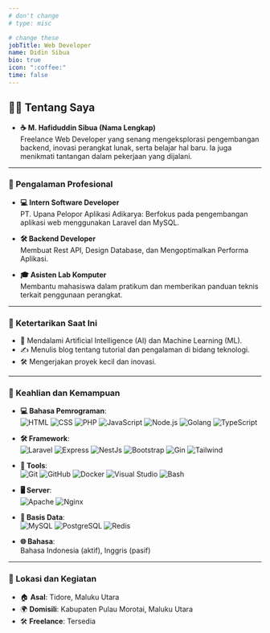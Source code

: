 ```yaml
---
# don't change
# type: misc

# change these
jobTitle: Web Developer
name: Didin Sibua
bio: true
icon: ":coffee:"
time: false
---
```


## 👨‍💻 **Tentang Saya**
- **☕ M. Hafiduddin Sibua (Nama Lengkap)**  
  Freelance Web Developer yang senang mengeksplorasi pengembangan backend, inovasi perangkat lunak, serta belajar hal baru. Ia juga menikmati tantangan dalam pekerjaan yang dijalani.

---

### **💼 Pengalaman Profesional**
- **💻 Intern Software Developer**  
  PT. Upana Pelopor Aplikasi Adikarya: Berfokus pada pengembangan aplikasi web menggunakan Laravel dan MySQL.

- **🛠️ Backend Developer**  
  Membuat Rest API, Design Database, dan Mengoptimalkan Performa Aplikasi.

- **🎓 Asisten Lab Komputer**  
  Membantu mahasiswa dalam pratikum dan memberikan panduan teknis terkait penggunaan perangkat.

---

### **📌 Ketertarikan Saat Ini**
- 🤖 Mendalami Artificial Intelligence (AI) dan Machine Learning (ML).
- ✍️ Menulis blog tentang tutorial dan pengalaman di bidang teknologi.
- 🛠️ Mengerjakan proyek kecil dan inovasi.

---

### **🧰 Keahlian dan Kemampuan**
- **💻 Bahasa Pemrograman**:  
  <span style="display:inline-block;">![HTML](https://img.shields.io/badge/-HTML-E34F26?logo=html5&logoColor=white)</span>
  <span style="display:inline-block;">![CSS](https://img.shields.io/badge/-CSS-1572B6?logo=css3&logoColor=white)</span>
  <span style="display:inline-block;">![PHP](https://img.shields.io/badge/-PHP-777BB4?logo=php&logoColor=white)</span>
  <span style="display:inline-block;">![JavaScript](https://img.shields.io/badge/-JavaScript-F7DF1E?logo=javascript&logoColor=black)</span>
  <span style="display:inline-block;">![Node.js](https://img.shields.io/badge/-Node.js-339933?logo=node.js&logoColor=white)</span>
  <span style="display:inline-block;">![Golang](https://img.shields.io/badge/-Golang-00ADD8?logo=go&logoColor=white)</span>
  <span style="display:inline-block;">![TypeScript](https://img.shields.io/badge/-TypeScript-3178C6?logo=typescript&logoColor=white)</span>

- **🛠️ Framework**:  
  <span style="display:inline-block;">![Laravel](https://img.shields.io/badge/-Laravel-FF2D20?logo=laravel&logoColor=white)</span>
  <span style="display:inline-block;">![Express](https://img.shields.io/badge/-Express-000000?logo=express&logoColor=white)</span>
  <span style="display:inline-block;">![NestJs](https://img.shields.io/badge/-NestJs-E0234E?logo=nestjs&logoColor=white)</span>
  <span style="display:inline-block;">![Bootstrap](https://img.shields.io/badge/-Bootstrap-7952B3?logo=bootstrap&logoColor=white)</span>
  <span style="display:inline-block;">![Gin](https://img.shields.io/badge/-Gin-00ADD8?logo=go&logoColor=white)</span>
  <span style="display:inline-block;">![Tailwind](https://img.shields.io/badge/-Tailwind_CSS-38B2AC?logo=tailwind-css&logoColor=white)</span>

- **🧰 Tools**:  
  <span style="display:inline-block;">![Git](https://img.shields.io/badge/-Git-F05032?logo=git&logoColor=white)</span>
  <span style="display:inline-block;">![GitHub](https://img.shields.io/badge/-GitHub-181717?logo=github&logoColor=white)</span>
  <span style="display:inline-block;">![Docker](https://img.shields.io/badge/-Docker-2496ED?logo=docker&logoColor=white)</span>
  <span style="display:inline-block;">![Visual Studio](https://img.shields.io/badge/-Visual_Studio-5C2D91?logo=visualstudio&logoColor=white)</span>
  <span style="display:inline-block;">![Bash](https://img.shields.io/badge/-Bash-4EAA25?logo=gnu-bash&logoColor=white)</span>

- **🖥️ Server**:  
  <span style="display:inline-block;">![Apache](https://img.shields.io/badge/-Apache-D22128?logo=apache&logoColor=white)</span>
  <span style="display:inline-block;">![Nginx](https://img.shields.io/badge/-Nginx-009639?logo=nginx&logoColor=white)</span>

- **📂 Basis Data**:  
  <span style="display:inline-block;">![MySQL](https://img.shields.io/badge/-MySQL-4479A1?logo=mysql&logoColor=white)</span>
  <span style="display:inline-block;">![PostgreSQL](https://img.shields.io/badge/-PostgreSQL-336791?logo=postgresql&logoColor=white)</span>
  <span style="display:inline-block;">![Redis](https://img.shields.io/badge/-Redis-DC382D?logo=redis&logoColor=white)</span>


- **🌐 Bahasa**:  
  Bahasa Indonesia (aktif), Inggris (pasif)


---

### **📍 Lokasi dan Kegiatan**
- 🏠 **Asal**: Tidore, Maluku Utara  
- 🌍 **Domisili**: Kabupaten Pulau Morotai, Maluku Utara  
- 🛠️ **Freelance**: Tersedia
